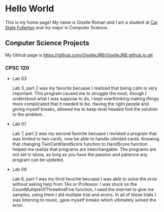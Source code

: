 # Hello World

This is my home page! My name is Giselle Roman and I am a student at [Cal State Fullerton](http://www.fullerton.edu/) and my major is Computer Science.

## Conputer Science Projects

My Github page is https://github.com/GiselleJRB/GiselleJRB.github.io.git

### CPSC 120

* Lab 03

    Lab 3, part 2 was my favorite becuase I realized that being calm is very important. This program caused me to struggle the most, though I understood what I was suppose to do, I kept overthinking making things more complicated that it needed to be. Having the right people and giving myself breaks, allowed me to keep level headed find the solution to the problem.

* Lab 07

    Lab 7, part 2 was my second favorite becuase I revisted a program that was limited to two cards, now be able to handle ulimited cards. Knowing that changing TwoCardHandScore function to HandScore function helped me realize that programs are interchangable. The programs are not set in stone, as long as you have the passion and patience any program can be updated.

* Lab 06

    Lab 6, part 1 was my third favorite becuase I was able to solve the error without asking help from TAs or Professor. I was stuck on the CountMultipleOfThreeAndFive function, I used the internet to give me samples, using them I did multiple trial and errors. In all of these trials I was listening to music, gave myself breaks which ultimately solved the error.